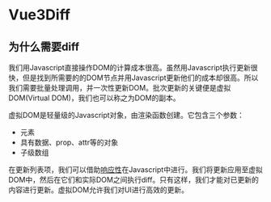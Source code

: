 # Vue3Diff

## 为什么需要diff

我们用Javascript直接操作DOM的计算成本很高。虽然用Javascript执行更新很快，但是找到所需要的的DOM节点并用Javascript更新他们的成本却很高。所以我们需要批量处理调用，并一次性更新DOM。批次更新的关键便是虚拟DOM(Virtual DOM)，我们也可以称之为DOM的副本。

虚拟DOM是轻量级的Javascript对象，由渲染函数创建。它包含三个参数：

* 元素
* 具有数据、prop、attr等的对象
* 子级数组

在更新列表项，我们可以借助[响应性](https://github.com/lin0606/note/blob/main/Vue/vue3MVVM.md)在Javascript中进行。我们将更新应用至虚拟DOM中，然后在它们和实际DOM之间执行diff。只有这样，我们才能对已更新的内容进行更新。虚拟DOM允许我们对UI进行高效的更新。




